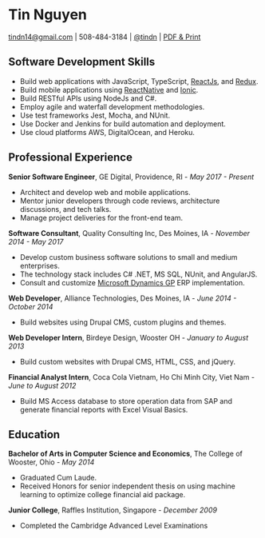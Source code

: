 # Tin Nguyen

tindn14@gmail.com | 508-484-3184 | [@tindn](https://twitter.com/tindn) | [PDF & Print](https://gitprint.com/tindn/resume/blob/master/print.md)

## Software Development Skills

* Build web applications with JavaScript, TypeScript, [ReactJs](https://reactjs.org/), and [Redux](https://redux.js.org/).
* Build mobile applications using [ReactNative](http://facebook.github.io/react-native/) and [Ionic](http://ionicframework.com/).
* Build RESTful APIs using NodeJs and C#.
* Employ agile and waterfall development methodologies.
* Use test frameworks Jest, Mocha, and NUnit.
* Use Docker and Jenkins for build automation and deployment.
* Use cloud platforms AWS, DigitalOcean, and Heroku.

## Professional Experience

**Senior Software Engineer**, GE Digital, Providence, RI -
_May 2017 - Present_

* Architect and develop web and mobile applications.
* Mentor junior developers through code reviews, architecture discussions, and tech talks.
* Manage project deliveries for the front-end team.

**Software Consultant**, Quality Consulting Inc, Des Moines, IA -
_November 2014 - May 2017_

* Develop custom business software solutions to small and medium enterprises.
* The technology stack includes C# .NET, MS SQL, NUnit, and AngularJS.
* Consult and customize [Microsoft Dynamics GP](https://www.microsoft.com/en-us/dynamics365/gp-overview) ERP implementation.

**Web Developer**, Alliance Technologies, Des Moines, IA -
_June 2014 - October 2014_

* Build websites using Drupal CMS, custom plugins and themes.

**Web Developer Intern**, Birdeye Design, Wooster OH -
_January to August 2013_

* Build custom websites with Drupal CMS, HTML, CSS, and jQuery.

**Financial Analyst Intern**, Coca Cola Vietnam, Ho Chi Minh City, Viet Nam -
_June to August 2012_

* Build MS Access database to store operation data from SAP and generate financial reports with Excel Visual Basics.

## Education

**Bachelor of Arts in Computer Science and Economics**, The College of Wooster, Ohio -
_May 2014_

* Graduated Cum Laude.
* Received Honors for senior independent thesis on using machine learning to optimize college financial aid package.

**Junior College**, Raffles Institution, Singapore -
_December 2009_

* Completed the Cambridge Advanced Level Examinations
